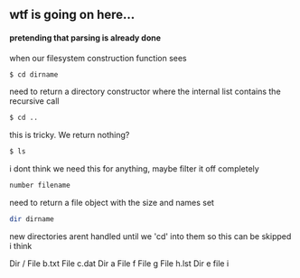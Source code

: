 ## wtf is going on here...

#### pretending that parsing is already done

when our filesystem construction function sees

```bash
$ cd dirname
```
need to return a directory constructor where the internal
list contains the recursive call

```bash
$ cd ..
```

this is tricky. We return nothing?

```bash
$ ls
```

i dont think we need this for anything, maybe filter it off completely


```bash
number filename
```

need to return a file object with the size and names set


```bash
dir dirname
```

new directories arent handled until we 'cd' into them so this can be skipped
i think


Dir /
  File b.txt
  File c.dat
  Dir a
    File f
    File g
    File h.lst
    Dir e
      file i

